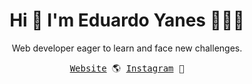 <h1 align="center">Hi 👋 I'm Eduardo Yanes 👨🏻‍💻</h1>
<p align="center">Web developer eager to learn and face new challenges.</p>
<div align='center'>
  <samp>
    <a href='https://daniel-eduardo-yanes.vercel.app/'>Website</a> 🌎
    <a href='https://daniel-eduardo-yanes.vercel.app/'>Instagram</a> 💬
  </samp>
</div>
